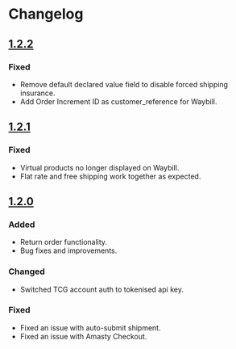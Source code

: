 # Changelog

## [1.2.2](https://github.com/The-Courier-Guy/TCG_Magento_2/releases/tag/v1.2.2)

### Fixed

- Remove default declared value field to disable forced shipping insurance.
- Add Order Increment ID as customer_reference for Waybill.

## [1.2.1](https://github.com/The-Courier-Guy/TCG_Magento_2/releases/tag/v1.2.1)

### Fixed

- Virtual products no longer displayed on Waybill.
- Flat rate and free shipping work together as expected.

## [1.2.0](https://github.com/The-Courier-Guy/TCG_Magento_2/releases/tag/v1.2.0)

### Added

- Return order functionality.
- Bug fixes and improvements.

### Changed

- Switched TCG account auth to tokenised api key.

### Fixed

- Fixed an issue with auto-submit shipment.
- Fixed an issue with Amasty Checkout.
